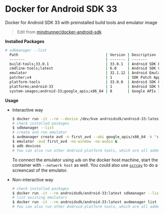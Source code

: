 # Docker for Android SDK 33

Docker for Android SDK 33 with preinstalled build tools and emulator image

> Edit from [mindrunner/docker-android-sdk](https://github.com/mindrunner/docker-android-sdk)

**Installed Packages**
```bash
# sdkmanager --list
  Path                                        | Version | Description                                | Location                                   
  -------                                     | ------- | -------                                    | -------                                    
  build-tools;33.0.1                          | 33.0.1  | Android SDK Build-Tools 33                 | build-tools/33.0.1                      
  cmdline-tools;latest                        | 6.0     | Android SDK Command-line Tools (latest)    | cmdline-tools/latest                       
  emulator                                    | 32.1.12 | Android Emulator                           | emulator                                   
  patcher;v4                                  | 1       | SDK Patch Applier v4                       | patcher/v4                                 
  platform-tools                              | 33.0.0  | Android SDK Platform-Tools                 | platform-tools                             
  platforms;android-33                        | 1       | Android SDK Platform 33                    | platforms/android-33                       
  system-images;android-33;google_apis;x86_64 | 8       | Google APIs Intel x86 Atom_64 System Image | system-images/android-33/google_apis/x86_64
```

**Usage**

- Interactive way
  ```bash
  $ docker run -it --rm --device /dev/kvm androidsdk/android-33:latest bash
  # check installed packages
  $ sdkmanager --list
  # create and run emulator
  $ avdmanager create avd -n first_avd --abi google_apis/x86_64 -k "system-images;android-33;google_apis;x86_64"
  $ emulator -avd first_avd -no-window -no-audio &
  $ adb devices
  # You can also run other Android platform tools, which are all added to the PATH environment variable
  ```

  To connect the emulator using `adb` on the docker host machine, start the container with `--network host` as well.
  You could also use [`scrcpy`](https://github.com/Genymobile/scrcpy) to do a screencast of the emulator.

- Non-interactive way
  ```bash
  # check installed packages
  $ docker run -it --rm androidsdk/android-33:latest sdkmanager --list
  # list existing emulators
  $ docker run -it --rm androidsdk/android-33:latest avdmanager list avd
  # You can also run other Android platform tools, which are all added to the PATH environment variable
  ```